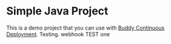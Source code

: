 # Simple Java Project
This is a demo project that you can use with [Buddy Continuous Deployment](https://buddy.works).
Testing. webhook
TEST one
